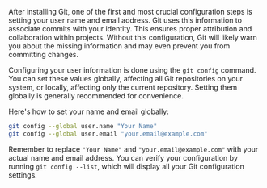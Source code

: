 After installing Git, one of the first and most crucial configuration steps is setting your user name and email address. Git uses this information to associate commits with your identity. This ensures proper attribution and collaboration within projects. Without this configuration, Git will likely warn you about the missing information and may even prevent you from committing changes.

Configuring your user information is done using the `git config` command. You can set these values globally, affecting all Git repositories on your system, or locally, affecting only the current repository. Setting them globally is generally recommended for convenience.

Here's how to set your name and email globally:

```bash
git config --global user.name "Your Name"
git config --global user.email "your.email@example.com"
```

Remember to replace `"Your Name"` and `"your.email@example.com"` with your actual name and email address. You can verify your configuration by running `git config --list`, which will display all your Git configuration settings.